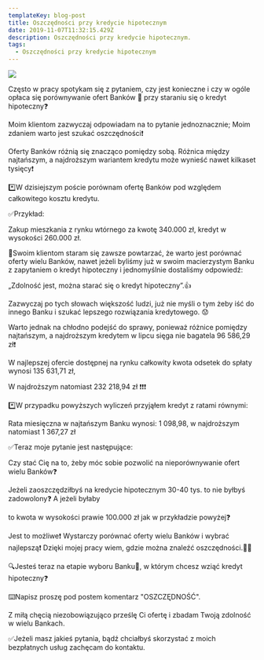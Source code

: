 ```yaml
---
templateKey: blog-post
title: Oszczędności przy kredycie hipotecznym
date: 2019-11-07T11:32:15.429Z
description: Oszczędności przy kredycie hipotecznym.
tags:
  - Oszczędności przy kredycie hipotecznym
---
```

![](/img/oszczędności.png)

Często w pracy spotykam się z pytaniem, czy jest konieczne i czy w ogóle opłaca się porównywanie ofert Banków 🏦 przy staraniu się o kredyt hipoteczny❓

Moim klientom zazwyczaj odpowiadam na to pytanie jednoznacznie; Moim zdaniem warto jest szukać oszczędności❗️



Oferty Banków różnią się znacząco pomiędzy sobą. Różnica między najtańszym, a najdroższym wariantem kredytu może wynieść nawet kilkaset tysięcy❗️



\*️⃣W dzisiejszym poście porównam ofertę Banków pod względem całkowitego kosztu kredytu.



✅Przykład:

Zakup mieszkania z rynku wtórnego za kwotę 340.000 zł, kredyt w wysokości 260.000 zł.



📍Swoim klientom staram się zawsze powtarzać, że warto jest porównać oferty wielu Banków, nawet jeżeli byliśmy już w swoim macierzystym Banku z zapytaniem o kredyt hipoteczny i jednomyślnie dostaliśmy odpowiedź:



„Zdolność jest, można starać się o kredyt hipoteczny”.👍



Zazwyczaj po tych słowach większość ludzi, już nie myśli o tym żeby iść do innego Banku i szukać lepszego rozwiązania kredytowego. 😟



Warto jednak na chłodno podejść do sprawy, ponieważ różnice pomiędzy najtańszym, a najdroższym kredytem w lipcu sięga nie bagatela 96 586,29 zł❗️



W najlepszej ofercie dostępnej na rynku całkowity kwota odsetek do spłaty wynosi 135 631,71 zł,

W najdroższym natomiast 232 218,94 zł ❗️❗️❗️



\*️⃣W przypadku powyższych wyliczeń przyjąłem kredyt z ratami równymi:

Rata miesięczna w najtańszym Banku wynosi: 1 098,98, w najdroższym natomiast 1 367,27 zł



✅Teraz moje pytanie jest następujące:

Czy stać Cię na to, żeby móc sobie pozwolić na nieporównywanie ofert wielu Banków❓



Jeżeli zaoszczędziłbyś na kredycie hipotecznym 30-40 tys. to nie byłbyś zadowolony❓ A jeżeli byłaby

to kwota w wysokości prawie 100.000 zł jak w przykładzie powyżej❓



Jest to możliwe❗️ Wystarczy porównać oferty wielu Banków i wybrać najlepszą❗️ Dzięki mojej pracy wiem, gdzie można znaleźć oszczędności.🕵️‍♀️



🔍Jesteś teraz na etapie wyboru Banku🏦, w którym chcesz wziąć kredyt hipoteczny❓



⌨️Napisz proszę pod postem komentarz "OSZCZĘDNOŚĆ".



Z miłą chęcią niezobowiązująco prześlę Ci ofertę i zbadam Twoją zdolność w wielu Bankach.



✅Jeżeli masz jakieś pytania, bądź chciałbyś skorzystać z moich bezpłatnych usług zachęcam do kontaktu.
